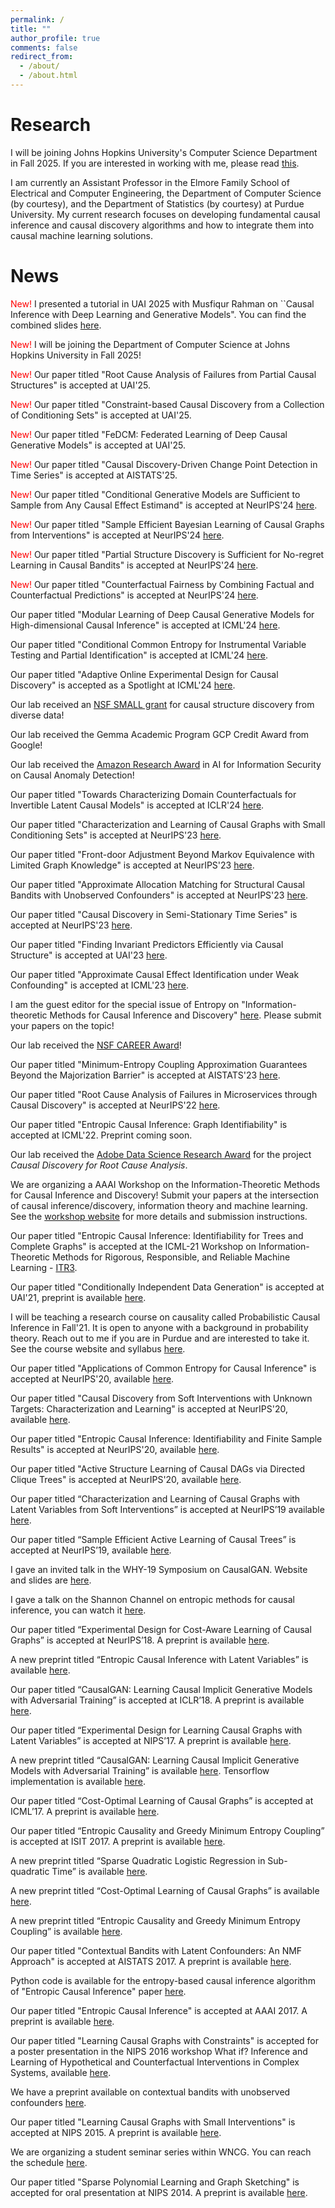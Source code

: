```yaml
---
permalink: /
title: ""
author_profile: true
comments: false
redirect_from: 
  - /about/
  - /about.html
---
```


Research
======
I will be joining Johns Hopkins University's Computer Science Department in Fall 2025. If you are interested in working with me, please read [this](https://www.muratkocaoglu.com/prospective).

I am currently an Assistant Professor in the Elmore Family School of Electrical and Computer Engineering, the Department of Computer Science (by courtesy), and the Department of Statistics (by courtesy) at Purdue University.  My current research focuses on developing fundamental causal inference and causal discovery algorithms and how to integrate them into causal machine learning solutions.  

News
======
<span style="color:red"> New! </span> I presented a tutorial in UAI 2025 with Musfiqur Rahman on ``Causal Inference with Deep Learning and Generative Models". You can find the combined slides [here](https://drive.google.com/file/d/1Qawv0VSqY4yOoMkvkTsM69Klb1ZdqL_F/view).

<span style="color:red"> New! </span> I will be joining the Department of Computer Science at Johns Hopkins University in Fall 2025!

<span style="color:red"> New! </span> Our paper titled "Root Cause Analysis of Failures from Partial Causal Structures" is accepted at UAI'25.

<span style="color:red"> New! </span> Our paper titled "Constraint-based Causal Discovery from a Collection of Conditioning Sets" is accepted at UAI'25.

<span style="color:red"> New! </span> Our paper titled "FeDCM: Federated Learning of Deep Causal Generative Models" is accepted at UAI'25.

<span style="color:red"> New! </span> Our paper titled "Causal Discovery-Driven Change Point Detection in Time Series" is accepted at AISTATS'25.

<span style="color:red"> New! </span> Our paper titled "Conditional Generative Models are Sufficient to Sample from Any Causal Effect Estimand" is accepted at NeurIPS'24 [here](https://openreview.net/forum?id=vymkuBMLlh).

<span style="color:red"> New! </span> Our paper titled "Sample Efficient Bayesian Learning of Causal Graphs from Interventions" is accepted at NeurIPS'24 [here](https://openreview.net/forum?id=RfSvAom7sS).

<span style="color:red"> New! </span> Our paper titled "Partial Structure Discovery is Sufficient for No-regret Learning in Causal Bandits" is accepted at NeurIPS'24 [here](https://openreview.net/forum?id=uM3rQ14iex).

<span style="color:red"> New! </span> Our paper titled "Counterfactual Fairness by Combining Factual and Counterfactual Predictions" is accepted at NeurIPS'24 [here](https://openreview.net/forum?id=J0Itri0UiN).

Our paper titled "Modular Learning of Deep Causal Generative Models for High-dimensional Causal Inference" is accepted at ICML'24 [here](https://proceedings.mlr.press/v235/rahman24a.html).

Our paper titled "Conditional Common Entropy for Instrumental Variable Testing and Partial Identification" is accepted at ICML'24 [here](https://proceedings.mlr.press/v235/jiang24b.html).

Our paper titled "Adaptive Online Experimental Design for Causal Discovery" is accepted as a Spotlight at ICML'24 [here](https://openreview.net/forum?id=nJzf3TVnOn).

Our lab received an [NSF SMALL grant](https://www.nsf.gov/awardsearch/showAward?AWD_ID=2348717&HistoricalAwards=false) for causal structure discovery from diverse data!

Our lab received the Gemma Academic Program GCP Credit Award from Google!

Our lab received the [Amazon Research Award](https://www.amazon.science/research-awards/recipients/murat-kocaoglu) in AI for Information Security on Causal Anomaly Detection!

Our paper titled "Towards Characterizing Domain Counterfactuals for Invertible Latent Causal Models" is accepted at ICLR'24 [here](https://openreview.net/forum?id=v1VvCWJAL8).

Our paper titled "Characterization and Learning of Causal Graphs with Small Conditioning Sets" is accepted at NeurIPS'23 [here](https://openreview.net/forum?id=cANkPsVtsw).

Our paper titled "Front-door Adjustment Beyond Markov Equivalence with Limited Graph Knowledge" is accepted at NeurIPS'23 [here](https://openreview.net/forum?id=h3kuB4z2G9).

Our paper titled "Approximate Allocation Matching for Structural Causal Bandits with Unobserved Confounders" is accepted at NeurIPS'23 [here](https://openreview.net/forum?id=Q3CRHnttxW).

Our paper titled "Causal Discovery in Semi-Stationary Time Series" is accepted at NeurIPS'23 [here](https://openreview.net/forum?id=dYeUvLUxBQ).

Our paper titled "Finding Invariant Predictors Efficiently via Causal Structure" is accepted at UAI'23 [here](https://proceedings.mlr.press/v216/lee23a.html).

Our paper titled "Approximate Causal Effect Identification under Weak Confounding" is accepted at ICML'23 [here](https://openreview.net/pdf?id=iRBKUnIjR2).

I am the guest editor for the special issue of Entropy on "Information-theoretic Methods for Causal Inference and Discovery" [here](https://www.mdpi.com/journal/entropy/special_issues/253LDBW7Y9). Please submit your papers on the topic! 

Our lab received the [NSF CAREER Award](https://www.nsf.gov/awardsearch/showAward?AWD_ID=2239375)! 

Our paper titled "Minimum-Entropy Coupling Approximation Guarantees Beyond the Majorization Barrier" is accepted at AISTATS'23 [here](https://proceedings.mlr.press/v206/compton23a/compton23a.pdf). 

Our paper titled "Root Cause Analysis of Failures in Microservices through Causal Discovery" is accepted at NeurIPS'22 [here](https://openreview.net/pdf?id=weoLjoYFvXY).

Our paper titled "Entropic Causal Inference: Graph Identifiability" is accepted at ICML'22. Preprint coming soon.
<!--- <span style="color:red"> New! </span> I am looking for PhD students to start in Fall-22, who are enthusiastic and motivated to do fundamental research in causal inference, causal discovery with applications in machine learning and reinforcement learning. Students from under-represented minorities are encouraged to apply. --->

Our lab received the [Adobe Data Science Research Award](https://research.adobe.com/data-science-research-awards/) for the project _Causal Discovery for Root Cause Analysis_. 

We are organizing a AAAI Workshop on the Information-Theoretic Methods for Causal Inference and Discovery! Submit your papers at the intersection of causal inference/discovery, information theory and machine learning. See the [workshop website](https://sites.google.com/view/itci22) for more details and submission instructions. 

Our paper titled "Entropic Causal Inference: Identifiability for Trees and Complete Graphs" is accepted at the ICML-21 Workshop on Information-Theoretic Methods for Rigorous, Responsible, and Reliable Machine Learning - [ITR3](https://sites.google.com/view/itr3).

Our paper titled "Conditionally Independent Data Generation" is accepted at UAI'21, preprint is available [here](https://www.auai.org/uai2021/pdf/uai2021.768.preliminary.pdf). 

I will be teaching a research course on causality called Probabilistic Causal Inference in Fall'21. It is open to anyone with a background in probability theory. Reach out to me if you are in Purdue and are interested to take it. See the course website and syllabus [here](https://www.muratkocaoglu.com/ece695).

Our paper titled "Applications of Common Entropy for Causal Inference" is accepted at NeurIPS'20, available [here](https://papers.nips.cc/paper/2020/hash/cae7115f44837c806c9b23ed00a1a28a-Abstract.html).

Our paper titled "Causal Discovery from Soft Interventions with Unknown Targets: Characterization and Learning" is accepted at NeurIPS'20, available [here](https://papers.nips.cc/paper/2020/hash/6cd9313ed34ef58bad3fdd504355e72c-Abstract.html).

Our paper titled "Entropic Causal Inference: Identifiability and Finite Sample Results" is accepted at NeurIPS'20, available [here](https://papers.nips.cc/paper/2020/hash/a979ca2444b34449a2c80b012749e9cd-Abstract.html).

Our paper titled "Active Structure Learning of Causal DAGs via Directed Clique Trees" is accepted at NeurIPS'20, available [here](https://papers.nips.cc/paper/2020/hash/f57bd0a58e953e5c43cd4a4e5af46138-Abstract.html).

Our paper titled “Characterization and Learning of Causal Graphs with Latent Variables from Soft Interventions” is accepted at NeurIPS’19 available [here](https://causalai.net/r47.pdf).

Our paper titled “Sample Efficient Active Learning of Causal Trees” is accepted at NeurIPS’19, available [here](https://papers.nips.cc/paper/2019/hash/5ee5605917626676f6a285fa4c10f7b0-Abstract.html).

I gave an invited talk in the WHY-19 Symposium on CausalGAN. Website and slides are [here](https://why19.causalai.net/).

I gave a talk on the Shannon Channel on entropic methods for causal inference, you can watch it [here](https://www.youtube.com/watch?v=Czk3aczfZlk).

Our paper titled “Experimental Design for Cost-Aware Learning of Causal Graphs” is accepted at NeurIPS’18. A preprint is available [here](https://arxiv.org/pdf/1810.11867).

A new preprint titled “Entropic Causal Inference with Latent Variables” is available [here](https://arxiv.org/pdf/1807.10399.pdf).

Our paper titled “CausalGAN: Learning Causal Implicit Generative Models with Adversarial Training” is accepted at ICLR’18. A preprint is available [here](https://arxiv.org/abs/1709.02023).

Our paper titled “Experimental Design for Learning Causal Graphs with Latent Variables” is accepted at NIPS’17. A preprint is available [here](https://docs.google.com/a/utexas.edu/viewer?a=v&pid=sites&srcid=dXRleGFzLmVkdXxta29jYW9nbHV8Z3g6MjkxNTQ4YmE4YWNjYzJiYg).

A new preprint titled “CausalGAN: Learning Causal Implicit Generative Models with Adversarial Training” is available [here](http://arxiv.org/abs/1709.02023). Tensorflow implementation is available [here](https://github.com/mkocaoglu/CausalGAN).

Our paper titled “Cost-Optimal Learning of Causal Graphs” is accepted at ICML’17. A preprint is available [here](https://arxiv.org/pdf/1703.02645.pdf).

Our paper titled “Entropic Causality and Greedy Minimum Entropy Coupling” is accepted at ISIT 2017. A preprint is available [here](https://arxiv.org/abs/1701.08254).

A new preprint titled “Sparse Quadratic Logistic Regression in Sub-quadratic Time” is available [here](https://arxiv.org/pdf/1703.02682.pdf).

A new preprint titled “Cost-Optimal Learning of Causal Graphs” is available [here](https://arxiv.org/pdf/1703.02645.pdf).

A new preprint titled “Entropic Causality and Greedy Minimum Entropy Coupling” is available [here](https://drive.google.com/file/d/0B6FCKgrwBmezXzhFZ3kyc3A4Q00/view).

Our paper titled "Contextual Bandits with Latent Confounders: An NMF Approach" is accepted at AISTATS 2017. A preprint is available [here](https://arxiv.org/pdf/1606.00119v3.pdf).

Python code is available for the entropy-based causal inference algorithm of "Entropic Causal Inference" paper [here](https://github.com/mkocaoglu/Entropic-Causality).

Our paper titled "Entropic Causal Inference" is accepted at AAAI 2017. A preprint is available [here](https://drive.google.com/file/d/0B6FCKgrwBmezZHQtUmhucXZmNHc).

Our paper titled "Learning Causal Graphs with Constraints" is accepted for a poster presentation in the NIPS 2016 workshop What if? Inference and Learning of Hypothetical and Counterfactual Interventions in Complex Systems, available [here](https://sites.google.com/site/whatif2016nips/home).

We have a preprint available on contextual bandits with unobserved confounders [here](https://arxiv.org/abs/1606.00119).

Our paper titled "Learning Causal Graphs with Small Interventions" is accepted at NIPS 2015. A preprint is available [here](https://arxiv.org/pdf/1511.00041).

We are organizing a student seminar series within WNCG. You can reach the schedule [here](https://sites.google.com/site/wncgreading/).

Our paper titled "Sparse Polynomial Learning and Graph Sketching" is accepted for oral presentation at NIPS 2014. A preprint is available [here](https://arxiv.org/pdf/1402.3902).
